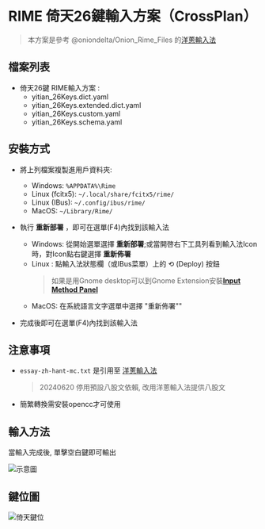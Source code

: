 # RIME 倚天26鍵輸入方案（CrossPlan）

> 本方案是參考 @oniondelta/Onion_Rime_Files 的[洋蔥輸入法](https://github.com/oniondelta/Onion_Rime_Files) 

## 檔案列表

- 倚天26鍵 RIME輸入方案 : 
   - yitian_26Keys.dict.yaml
   - yitian_26Keys.extended.dict.yaml
   - yitian_26Keys.custom.yaml
   - yitian_26Keys.schema.yaml

## 安裝方式

- 將上列檔案複製進用戶資料夾:
	- Windows: `%APPDATA%\Rime`
	- Linux (fcitx5): `~/.local/share/fcitx5/rime/`
	- Linux (IBus): `~/.config/ibus/rime/`
	- MacOS: `~/Library/Rime/`

- 執行 **重新部署** ，即可在選單(F4)內找到該輸入法
	- Windows: 從開始選單選擇 **重新部署**;或當開啓右下工具列看到輸入法Icon時，對Icon點右鍵選擇 **重新佈署**
	- Linux : 點輸入法狀態欄（或IBus菜單）上的 ⟲ (Deploy) 按鈕
	  > 如果是用Gnome desktop可以到Gnome Extension安裝[**Input Method Panel**](https://extensions.gnome.org/extension/261/kimpanel/)
	- MacOS: 在系統語言文字選單中選擇 "重新佈署""
- 完成後即可在選單(F4)內找到該輸入法

## 注意事項

- `essay-zh-hant-mc.txt` 是引用至 [洋蔥輸入法](https://github.com/oniondelta/Onion_Rime_Files)  
  > 20240620 停用預設八股文依賴, 改用洋蔥輸入法提供八股文
- 簡繁轉換需安裝opencc才可使用

## 輸入方法

當輸入完成後, 單擊空白鍵即可輸出

![示意圖](https://github.com/loulazynote/Rime_Yitian_26Keys/assets/33840759/5a3029f6-bbbc-40d6-a480-2542d24604f8)

## 鍵位圖

![倚天鍵位](https://user-images.githubusercontent.com/33840759/129006031-ba7e1b72-7a5f-4d84-8bf8-8fd45d92310d.jpg)


